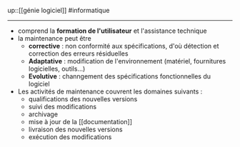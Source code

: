 up::[[génie logiciel]]
#informatique

----

 - comprend la **formation de l'utilisateur** et l'assistance technique
 - la maintenance peut être
     - **corrective** : non conformité aux spécifications, d'où détection et correction des erreurs résiduelles 
     - **Adaptative** : modification de l'environnement (matériel, fournitures logicielles, outils...)
     - **Evolutive** : channgement des spécifications fonctionnelles du logiciel
 - Les activités de maintenance couvrent les domaines suivants :
     - qualifications des nouvelles versions
     - suivi des modifications
     - archivage
     - mise à jour de la [[documentation]]
     - livraison des nouvelles versions
     - exécution des modifications
